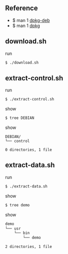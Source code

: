 
## Reference

* $ man 1 [dpkg-deb](http://manpages.ubuntu.com/manpages/focal/en/man1/dpkg-deb.1.html)
* $ man 1 [dpkg](http://manpages.ubuntu.com/manpages/focal/en/man1/dpkg.1.html)


## download.sh

run

``` sh
$ ./download.sh
```


## extract-control.sh


run

``` sh
$ ./extract-control.sh
```

show

``` sh
$ tree DEBIAN
```

show

```
DEBIAN/
└── control

0 directories, 1 file
```


## extract-data.sh

run

``` sh
$ ./extract-data.sh
```

show

``` sh
$ tree demo
```

show

``` sh
demo
└── usr
    └── bin
        └── demo

2 directories, 1 file
```
